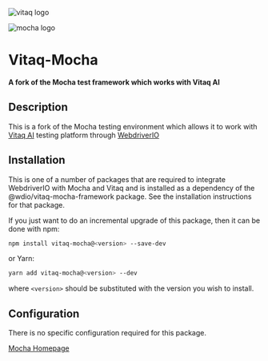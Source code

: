 ![vitaq logo](https://vitaq.io/wp-content/uploads/2020/10/Vitaq-new-logo-small.png)

![mocha logo](https://cldup.com/xFVFxOioAU.svg)

# Vitaq-Mocha

<!-- markdownlint-disable-next-line -->

**A fork of the Mocha test framework which works with Vitaq AI**

## Description

This is a fork of the Mocha testing environment which allows it to work with [Vitaq AI](https://vitaq.io) testing platform through [WebdriverIO](https://webdriver.io)

## Installation

This is one of a number of packages that are required to integrate WebdriverIO with Mocha and Vitaq and is installed as a dependency of the @wdio/vitaq-mocha-framework package. See the installation instructions for that package.

If you just want to do an incremental upgrade of this package, then it can be done with npm:

```bash
npm install vitaq-mocha@<version> --save-dev
```

or Yarn:

```bash
yarn add vitaq-mocha@<version> --dev
```

where `<version>` should be substituted with the version you wish to install.

## Configuration

There is no specific configuration required for this package.

[Mocha Homepage](https://mochajs.org/)
